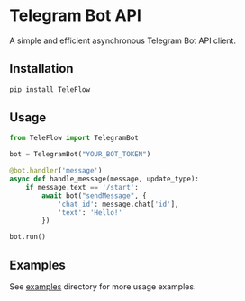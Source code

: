 # Telegram Bot API

A simple and efficient asynchronous Telegram Bot API client.

## Installation

```bash
pip install TeleFlow
```

## Usage

```python
from TeleFlow import TelegramBot

bot = TelegramBot("YOUR_BOT_TOKEN")

@bot.handler('message')
async def handle_message(message, update_type):
    if message.text == '/start':
        await bot("sendMessage", {
            'chat_id': message.chat['id'],
            'text': 'Hello!'
        })

bot.run()
```

## Examples

See [examples](examples/) directory for more usage examples.